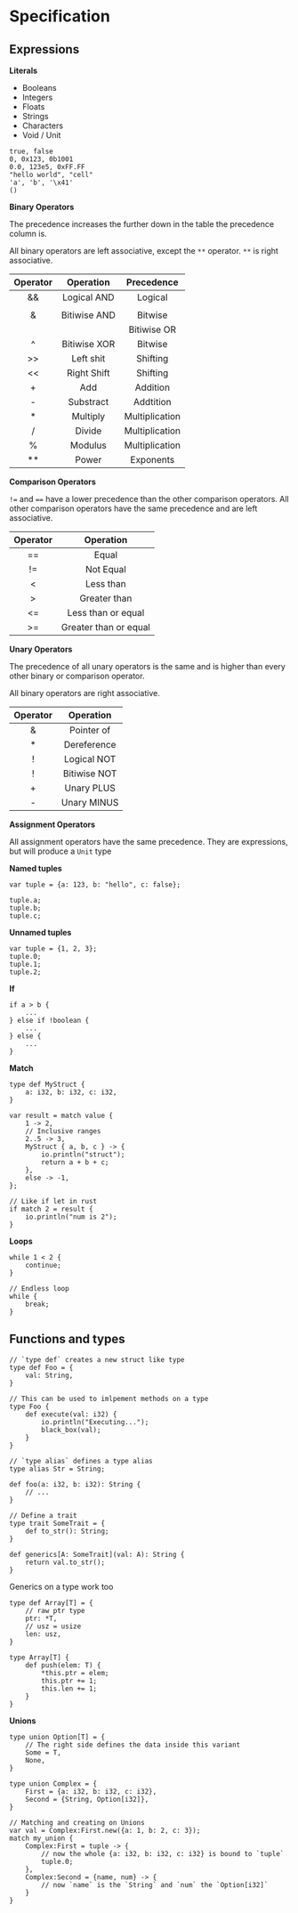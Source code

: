 # Specification

## Expressions

**Literals**

- Booleans
- Integers
- Floats
- Strings
- Characters
- Void / Unit

```
true, false
0, 0x123, 0b1001
0.0, 123e5, 0xFF.FF
"hello world", "cell"
'a', 'b', '\x41'
()
```

**Binary Operators**

The precedence increases the further down in the table the
precedence column is.

All binary operators are left associative,
except the `**` operator.
`**` is right associative.

| Operator | Operation    | Precedence     |
|:--------:|:------------:|:--------------:|
|    &&    | Logical AND  | Logical        |
|    ||    | Logical OR   | Logical        |
|    &     | Bitiwise AND | Bitwise        |
|    |     | Bitiwise OR  | Bitwise        |
|    ^     | Bitiwise XOR | Bitwise        |
|    >>    | Left shit    | Shifting       |
|    <<    | Right Shift  | Shifting       |
|    +     | Add          | Addition       |
|    -     | Substract    | Addtition      |
|    *     | Multiply     | Multiplication |
|    /     | Divide       | Multiplication |
|    %     | Modulus      | Multiplication |
|    **    | Power        | Exponents      |

**Comparison Operators**

`!=` and `==` have a lower precedence than the other comparison operators.
All other comparison operators have the same precedence and are left associative.

| Operator | Operation             |
|:--------:|:---------------------:|
|    ==    | Equal                 |
|    !=    | Not Equal             |
|    <     | Less than             |
|    >     | Greater than          |
|    <=    | Less than or equal    |
|    >=    | Greater than or equal |

**Unary Operators**

The precedence of all unary operators is the same and
is higher than every other binary or comparison operator.

All binary operators are right associative.

| Operator | Operation     |
|:--------:|:-------------:|
|    &     | Pointer of    |
|    *     | Dereference   |
|    !     | Logical NOT   |
|    !     | Bitiwise NOT  |
|    +     | Unary PLUS    |
|    -     | Unary MINUS   |

**Assignment Operators**

All assignment operators have the same precedence.
They are expressions, but will produce a `Unit` type

**Named tuples**

```
var tuple = {a: 123, b: "hello", c: false};

tuple.a;
tuple.b;
tuple.c;
```

**Unnamed tuples**

```
var tuple = {1, 2, 3};
tuple.0;
tuple.1;
tuple.2;
```

**If**

```
if a > b {
    ...
} else if !boolean {
    ...
} else {
    ...
}
```

**Match**

```
type def MyStruct {
    a: i32, b: i32, c: i32,
}

var result = match value {
    1 -> 2,
    // Inclusive ranges
    2..5 -> 3,
    MyStruct { a, b, c } -> {
        io.println("struct");
        return a + b + c;
    },
    else -> -1,
};

// Like if let in rust
if match 2 = result {
    io.println("num is 2");
}
```

**Loops**

```
while 1 < 2 {
    continue;
}

// Endless loop
while {
    break;
}
```

## Functions and types

```
// `type def` creates a new struct like type
type def Foo = {
    val: String,
}

// This can be used to imlpement methods on a type
type Foo {
    def execute(val: i32) {
        io.println("Executing...");
        black_box(val);
    }
}

// `type alias` defines a type alias
type alias Str = String;

def foo(a: i32, b: i32): String {
    // ...
}

// Define a trait
type trait SomeTrait = {
    def to_str(): String;
}

def generics[A: SomeTrait](val: A): String {
    return val.to_str();
}
```

Generics on a type work too

```
type def Array[T] = {
    // raw ptr type
    ptr: *T,
    // usz = usize
    len: usz,
}

type Array[T] {
    def push(elem: T) {
        *this.ptr = elem;
        this.ptr += 1;
        this.len += 1;
    }
}
```

**Unions**

```
type union Option[T] = {
    // The right side defines the data inside this variant
    Some = T,
    None,
}

type union Complex = {
    First = {a: i32, b: i32, c: i32},
    Second = {String, Option[i32]},
}

// Matching and creating on Unions
var val = Complex:First.new({a: 1, b: 2, c: 3});
match my_union {
    Complex:First = tuple -> {
        // now the whole {a: i32, b: i32, c: i32} is bound to `tuple`
        tuple.0;
    },
    Complex:Second = {name, num} -> {
        // now `name` is the `String` and `num` the `Option[i32]`
    }
}
```
